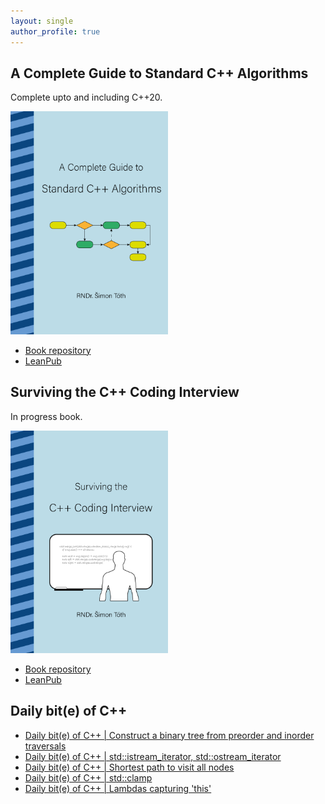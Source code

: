 ```yaml
---
layout: single
author_profile: true
---
```


## A Complete Guide to Standard C++ Algorithms

Complete upto and including C++20.

[<img src="assets/images/book_algorithms_cover.png" width="50%">](https://leanpub.com/cpp-algorithms-guide)

- [Book repository](https://github.com/HappyCerberus/book-cpp-algorithms)
- [LeanPub](https://leanpub.com/cpp-algorithms-guide)

## Surviving the C++ Coding Interview

In progress book.

[<img src="assets/images/book_coding_interview_cover.png" width="50%">](https://leanpub.com/cpp-coding-interview)

- [Book repository](https://leanpub.com/cpp-coding-interview)
- [LeanPub](https://leanpub.com/cpp-coding-interview)

## Daily bit(e) of C++

<ul>
<!-- SUBSTACK:START --><li><a href="https://simontoth.substack.com/p/daily-bite-of-c-construct-a-binary-326">Daily bit&lpar;e&rpar; of C++ | Construct a binary tree from preorder and inorder traversals</a></li><li><a href="https://simontoth.substack.com/p/daily-bite-of-c-stdistream_iterator">Daily bit&lpar;e&rpar; of C++ | std::istream_iterator, std::ostream_iterator</a></li><li><a href="https://simontoth.substack.com/p/daily-bite-of-c-shortest-path-to-9f0">Daily bit&lpar;e&rpar; of C++ | Shortest path to visit all nodes</a></li><li><a href="https://simontoth.substack.com/p/daily-bite-of-c-stdclamp">Daily bit&lpar;e&rpar; of C++ | std::clamp</a></li><li><a href="https://simontoth.substack.com/p/daily-bite-of-c-lambdas-capturing">Daily bit&lpar;e&rpar; of C++ | Lambdas capturing &#39;this&#39;</a></li><!-- SUBSTACK:END -->
</ul>